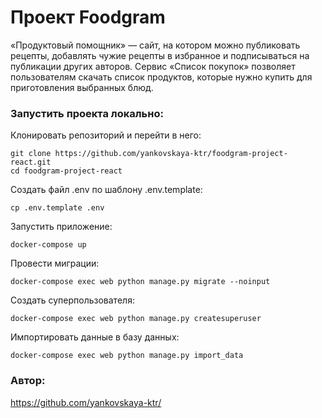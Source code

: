 # Проект Foodgram

«Продуктовый помощник» — сайт, на котором можно публиковать рецепты, добавлять чужие рецепты в избранное и подписываться на публикации других авторов. Сервис «Список покупок» позволяет пользователям скачать список продуктов, которые нужно купить для приготовления выбранных блюд.

### Запустить проекта локально:
  
Клонировать репозиторий и перейти в него:  
  
```  
git clone https://github.com/yankovskaya-ktr/foodgram-project-react.git
cd foodgram-project-react
``` 

Создать файл .env по шаблону .env.template:

```
cp .env.template .env
```
Запустить приложение:

``` 
docker-compose up
``` 
Провести миграции:

``` 
docker-compose exec web python manage.py migrate --noinput
``` 

Создать суперпользователя:

``` 
docker-compose exec web python manage.py createsuperuser
``` 

Импортировать данные в базу данных:  
  
```  
docker-compose exec web python manage.py import_data
```

### Автор: 
https://github.com/yankovskaya-ktr/
